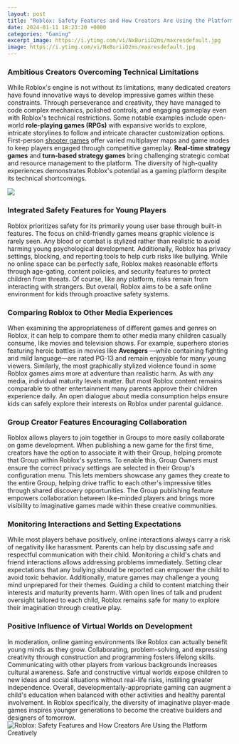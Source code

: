 ```yaml
---
layout: post
title: "Roblox: Safety Features and How Creators Are Using the Platform Creatively"
date: 2024-01-11 18:23:20 +0000
categories: "Gaming"
excerpt_image: https://i.ytimg.com/vi/NxBuriiD2ms/maxresdefault.jpg
image: https://i.ytimg.com/vi/NxBuriiD2ms/maxresdefault.jpg
---
```


### Ambitious Creators Overcoming Technical Limitations
While Roblox's engine is not without its limitations, many dedicated creators have found innovative ways to develop impressive games within these constraints. Through perseverance and creativity, they have managed to code complex mechanics, polished controls, and engaging gameplay even with Roblox's technical restrictions. Some notable examples include open-world **role-playing games (RPGs)** with expansive worlds to explore, intricate storylines to follow and intricate character customization options. First-person [shooter games](https://store.fi.io.vn/chihuahuas-jack-chi-dog-bacon-lover-t-chihuahua-dog) offer varied multiplayer maps and game modes to keep players engaged through competitive gameplay. **Real-time strategy games** and **turn-based strategy games** bring challenging strategic combat and resource management to the platform. The diversity of high-quality experiences demonstrates Roblox's potential as a gaming platform despite its technical shortcomings.

![](https://gamequitters.com/wp-content/uploads/roblox-safety-guide.jpg)
### Integrated Safety Features for Young Players
Roblox prioritizes safety for its primarily young user base through built-in features. The focus on child-friendly games means graphic violence is rarely seen. Any blood or combat is stylized rather than realistic to avoid harming young psychological development. Additionally, Roblox has privacy settings, blocking, and reporting tools to help curb risks like bullying. While no online space can be perfectly safe, Roblox makes reasonable efforts through age-gating, content policies, and security features to protect children from threats. Of course, like any platform, risks remain from interacting with strangers. But overall, Roblox aims to be a safe online environment for kids through proactive safety systems.
### Comparing Roblox to Other Media Experiences 
When examining the appropriateness of different games and genres on Roblox, it can help to compare them to other media many children casually consume, like movies and television shows. For example, superhero stories featuring heroic battles in movies like **Avengers** —while containing fighting and mild language—are rated PG-13 and remain enjoyable for many young viewers. Similarly, the most graphically stylized violence found in some Roblox games aims more at adventure than realistic harm. As with any media, individual maturity levels matter. But most Roblox content remains comparable to other entertainment many parents approve their children experience daily. An open dialogue about media consumption helps ensure kids can safely explore their interests on Roblox under parental guidance.
### Group Creator Features Encouraging Collaboration
Roblox allows players to join together in Groups to more easily collaborate on game development. When publishing a new game for the first time, creators have the option to associate it with their Group, helping promote that Group within Roblox's systems. To enable this, Group Owners must ensure the correct privacy settings are selected in their Group's configuration menu. This lets members showcase any games they create to the entire Group, helping drive traffic to each other's impressive titles through shared discovery opportunities. The Group publishing feature empowers collaboration between like-minded players and brings more visibility to imaginative games made within these creative communities.
### Monitoring Interactions and Setting Expectations 
While most players behave positively, online interactions always carry a risk of negativity like harassment. Parents can help by discussing safe and respectful communication with their child. Monitoring a child's chats and friend interactions allows addressing problems immediately. Setting clear expectations that any bullying should be reported can empower the child to avoid toxic behavior. Additionally, mature games may challenge a young mind unprepared for their themes. Guiding a child to content matching their interests and maturity prevents harm. With open lines of talk and prudent oversight tailored to each child, Roblox remains safe for many to explore their imagination through creative play.
### Positive Influence of Virtual Worlds on Development 
In moderation, online gaming environments like Roblox can actually benefit young minds as they grow. Collaborating, problem-solving, and expressing creativity through construction and programming fosters lifelong skills. Communicating with other players from various backgrounds increases cultural awareness. Safe and constructive virtual worlds expose children to new ideas and social situations without real-life risks, instilling greater independence. Overall, developmentally-appropriate gaming can augment a child's education when balanced with other activities and healthy parental involvement. In Roblox specifically, the diversity of imaginative player-made games inspires younger generations to become the creative builders and designers of tomorrow.
![Roblox: Safety Features and How Creators Are Using the Platform Creatively](https://i.ytimg.com/vi/NxBuriiD2ms/maxresdefault.jpg)